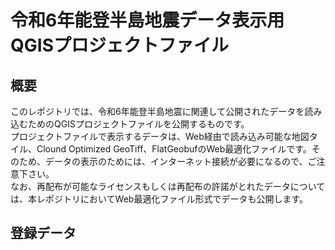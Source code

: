 # 令和6年能登半島地震データ表示用QGISプロジェクトファイル
## 概要
このレポジトリでは、令和6年能登半島地震に関連して公開されたデータを読み込むためのQGISプロジェクトファイルを公開するものです。  
プロジェクトファイルで表示するデータは、Web経由で読み込み可能な地図タイル、Clound Optimized GeoTiff、FlatGeobufのWeb最適化ファイルです。そのため、データの表示のためには、インターネット接続が必要になるので、ご注意下さい。  
なお、再配布が可能なライセンスもしくは再配布の許諾がとれたデータについては、本レポジトリにおいてWeb最適化ファイル形式でデータも公開します。

## 登録データ
